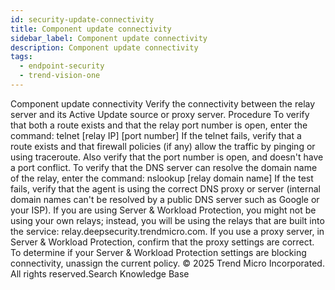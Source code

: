 ```yaml
---
id: security-update-connectivity
title: Component update connectivity
sidebar_label: Component update connectivity
description: Component update connectivity
tags:
  - endpoint-security
  - trend-vision-one
---
```


 Component update connectivity Verify the connectivity between the relay server and its Active Update source or proxy server. Procedure To verify that both a route exists and that the relay port number is open, enter the command: telnet [relay IP] [port number] If the telnet fails, verify that a route exists and that firewall policies (if any) allow the traffic by pinging or using traceroute. Also verify that the port number is open, and doesn't have a port conflict. To verify that the DNS server can resolve the domain name of the relay, enter the command: nslookup [relay domain name] If the test fails, verify that the agent is using the correct DNS proxy or server (internal domain names can't be resolved by a public DNS server such as Google or your ISP). If you are using Server & Workload Protection, you might not be using your own relays; instead, you will be using the relays that are built into the service: relay.deepsecurity.trendmicro.com. If you use a proxy server, in Server & Workload Protection, confirm that the proxy settings are correct. To determine if your Server & Workload Protection settings are blocking connectivity, unassign the current policy. © 2025 Trend Micro Incorporated. All rights reserved.Search Knowledge Base